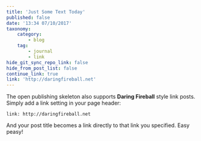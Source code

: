 ```yaml
---
title: 'Just Some Text Today'
published: false
date: '13:34 07/10/2017'
taxonomy:
    category:
        - blog
    tag:
        - journal
        - link
hide_git_sync_repo_link: false
hide_from_post_list: false
continue_link: true
link: 'http://daringfireball.net'
---
```


The open publishing skeleton also supports **Daring Fireball** style link posts.  Simply add a link setting in your page header:

```
link: http://daringfireball.net
```

And your post title becomes a link directly to that link you specified. Easy peasy!
